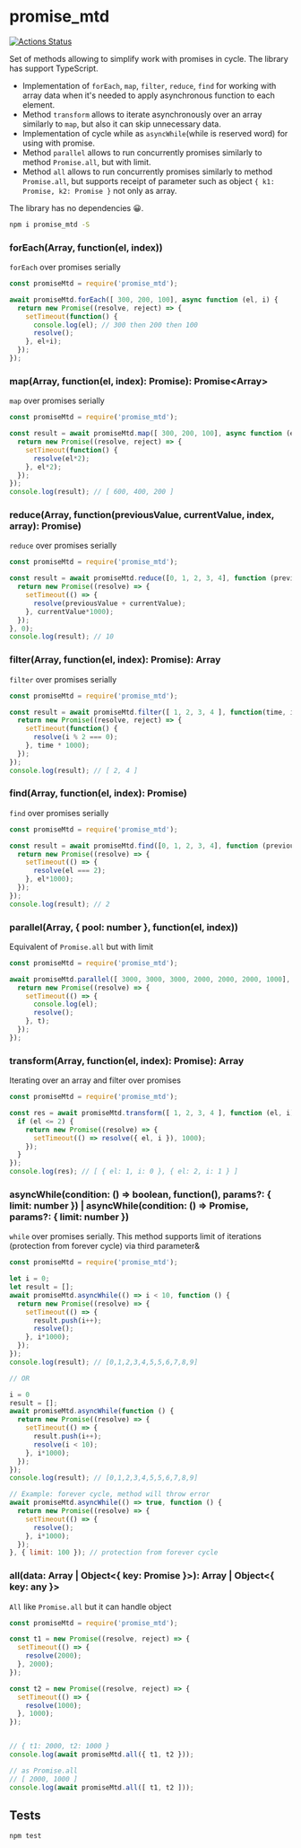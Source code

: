 # promise_mtd

[![Actions Status](https://github.com/dm-kamaev/promise_mtd/workflows/Run_tests/badge.svg)]()

Set of methods allowing to simplify work with promises in cycle. The library has support TypeScript.

* Implementation of ```forEach```, ```map```, ```filter```, ```reduce```, ```find``` for working with array data when it's needed to apply asynchronous function to each element.
* Method ```transform``` allows to iterate asynchronously over an array similarly to ```map```, but also it can skip unnecessary data.
* Implementation of cycle  while as ```asyncWhile```(while is reserved word) for using with promise.
* Method ```parallel``` allows to run concurrently promises similarly to method ```Promise.all```, but with limit.
* Method ```all``` allows to run concurrently promises similarly to method ```Promise.all```, but supports receipt of parameter such as object ```{ k1: Promise, k2: Promise }``` not only as array.

The library has no dependencies 😀.


```sh
npm i promise_mtd -S
```

### forEach(Array, function(el, index))
```forEach``` over promises serially
```js
const promiseMtd = require('promise_mtd');

await promiseMtd.forEach([ 300, 200, 100], async function (el, i) {
  return new Promise((resolve, reject) => {
    setTimeout(function() {
      console.log(el); // 300 then 200 then 100
      resolve();
    }, el+i);
  });
});
```


### map(Array<any>, function(el, index): Promise<any>): Promise<Array<any>>
```map``` over promises serially
```js
const promiseMtd = require('promise_mtd');

const result = await promiseMtd.map([ 300, 200, 100], async function (el, i) {
  return new Promise((resolve, reject) => {
    setTimeout(function() {
      resolve(el*2);
    }, el*2);
  });
});
console.log(result); // [ 600, 400, 200 ]
```


### reduce(Array, function(previousValue, currentValue, index, array): Promise)
```reduce``` over promises serially
```js
const promiseMtd = require('promise_mtd');

const result = await promiseMtd.reduce([0, 1, 2, 3, 4], function (previousValue, currentValue, index, array) {
  return new Promise((resolve) => {
    setTimeout(() => {
      resolve(previousValue + currentValue);
    }, currentValue*1000);
  });
}, 0);
console.log(result); // 10
```


### filter(Array<any>, function(el, index): Promise<Boolean>): Array<any>
```filter``` over promises serially
```js
const promiseMtd = require('promise_mtd');

const result = await promiseMtd.filter([ 1, 2, 3, 4 ], function(time, i) {
  return new Promise((resolve, reject) => {
    setTimeout(function() {
      resolve(i % 2 === 0);
    }, time * 1000);
  });
});
console.log(result); // [ 2, 4 ]
```

### find(Array, function(el, index): Promise)
```find``` over promises serially
```js
const promiseMtd = require('promise_mtd');

const result = await promiseMtd.find([0, 1, 2, 3, 4], function (previousValue, currentValue, index, array) {
  return new Promise((resolve) => {
    setTimeout(() => {
      resolve(el === 2);
    }, el*1000);
  });
});
console.log(result); // 2
```

### parallel(Array<any>, { pool: number }, function(el, index))
Equivalent of ```Promise.all``` but with limit
```js
const promiseMtd = require('promise_mtd');

await promiseMtd.parallel([ 3000, 3000, 3000, 2000, 2000, 2000, 1000], { pool: 3 }, async function(el, i) {
  return new Promise((resolve) => {
    setTimeout(() => {
      console.log(el);
      resolve();
    }, t);
  });
});
```



### transform(Array<any>, function(el, index): Promise<any>): Array
Iterating over an array and filter over promises
```js
const promiseMtd = require('promise_mtd');

const res = await promiseMtd.transform([ 1, 2, 3, 4 ], function (el, i) {
  if (el <= 2) {
    return new Promise((resolve) => {
      setTimeout(() => resolve({ el, i }), 1000);
    });
  }
});
console.log(res); // [ { el: 1, i: 0 }, { el: 2, i: 1 } ]
```



### asyncWhile(condition: () => boolean, function(), params?: { limit: number }) | asyncWhile(condition: () => Promise<boolean>, params?: { limit: number })
```while``` over promises serially. This method supports limit of iterations (protection from forever cycle) via third parameter&
```js
const promiseMtd = require('promise_mtd');

let i = 0;
let result = [];
await promiseMtd.asyncWhile(() => i < 10, function () {
  return new Promise((resolve) => {
    setTimeout(() => {
      result.push(i++);
      resolve();
    }, i*1000);
  });
});
console.log(result); // [0,1,2,3,4,5,5,6,7,8,9]

// OR

i = 0
result = [];
await promiseMtd.asyncWhile(function () {
  return new Promise((resolve) => {
    setTimeout(() => {
      result.push(i++);
      resolve(i < 10);
    }, i*1000);
  });
});
console.log(result); // [0,1,2,3,4,5,5,6,7,8,9]

// Example: forever cycle, method will throw error
await promiseMtd.asyncWhile(() => true, function () {
  return new Promise((resolve) => {
    setTimeout(() => {
      resolve();
    }, i*1000);
  });
}, { limit: 100 }); // protection from forever cycle
```


### all(data: Array<Promise> | Object<{ key: Promise }>): Array<any> | Object<{ key: any }>
```All``` like ```Promise.all``` but it can handle object
```js
const promiseMtd = require('promise_mtd');

const t1 = new Promise((resolve, reject) => {
  setTimeout(() => {
    resolve(2000);
  }, 2000);
});

const t2 = new Promise((resolve, reject) => {
  setTimeout(() => {
    resolve(1000);
  }, 1000);
});


// { t1: 2000, t2: 1000 }
console.log(await promiseMtd.all({ t1, t2 }));

// as Promise.all
// [ 2000, 1000 ]
console.log(await promiseMtd.all([ t1, t2 ]));
```


## Tests
```sh
npm test
```